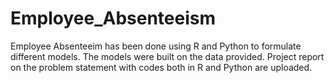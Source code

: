 # Employee_Absenteeism
Employee Absenteeim has been done using R and Python to formulate different models. The models were built on the data provided. 
Project report on the problem statement with codes both in R and Python are uploaded.
